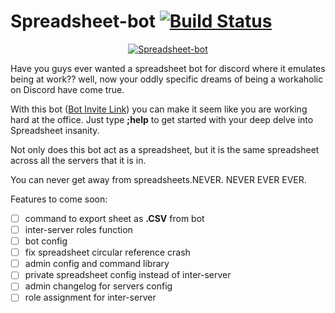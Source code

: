 # Spreadsheet-bot [![Build Status](https://travis-ci.com/Triscuit-circuit/spreadsheet-bot.svg?token=SfpfaTZk1PvqvrRX4uGo&branch=master)](https://travis-ci.com/Triscuit-circuit/spreadsheet-bot)

<center><a href="https://top.gg/bot/684150439721304095" >
  <img src="https://top.gg/api/widget/684150439721304095.svg" alt="Spreadsheet-bot" />
</a></center>


Have you guys ever wanted a spreadsheet bot for discord where it emulates being at work?? well, now your oddly specific dreams of being a workaholic on Discord have come true.

With this bot ([Bot Invite Link](https://discordapp.com/api/oauth2/authorize?client_id=684150439721304095&permissions=0&scope=bot)) you can make it seem like you are working hard at the office. Just type **;help** to get started with your deep delve into Spreadsheet insanity.

Not only does this bot act as a spreadsheet, but it is the same spreadsheet across all the servers that it is in.

You can never get away from spreadsheets.NEVER. NEVER EVER EVER.

Features to come soon:
- [ ] command to export sheet as **.CSV** from bot
- [ ] inter-server roles function
- [ ] bot config
- [ ] fix spreadsheet circular reference crash
- [ ] admin config and command library
- [ ] private spreadsheet config instead of inter-server
- [ ] admin changelog for servers config
- [ ] role assignment for inter-server
